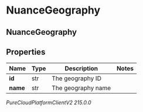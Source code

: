 # NuanceGeography

## NuanceGeography

## Properties

|Name | Type | Description | Notes|
|------------ | ------------- | ------------- | -------------|
| **id** | str | The geography ID | |
| **name** | str | The geography name | |



_PureCloudPlatformClientV2 215.0.0_
